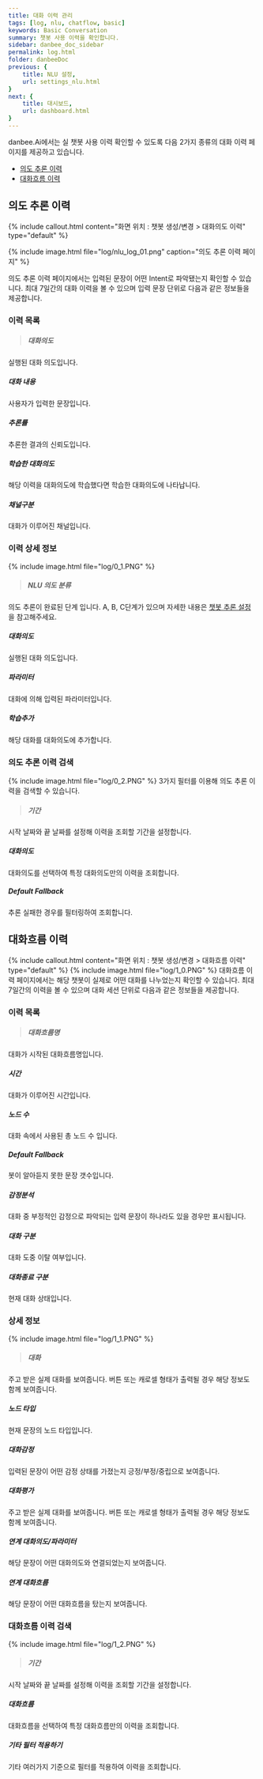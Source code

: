 ```yaml
---
title: 대화 이력 관리 
tags: [log, nlu, chatflow, basic]
keywords: Basic Conversation
summary: 챗봇 사용 이력을 확인합니다.
sidebar: danbee_doc_sidebar
permalink: log.html
folder: danbeeDoc
previous: {
    title: NLU 설정,
    url: settings_nlu.html
}
next: {
    title: 대시보드,
    url: dashboard.html
}
---
```


danbee.Ai에서는 실 챗봇 사용 이력 확인할 수 있도록 다음 2가지 종류의 대화 이력 페이지를 제공하고 있습니다.
- [의도 추론 이력](log.html#의도-추론-이력)
- [대화흐름 이력](log.html#대화흐름-이력)

## 의도 추론 이력
{% include callout.html content="화면 위치 : 챗봇 생성/변경 > 대화의도 이력" type="default" %}

{% include image.html file="log/nlu_log_01.png"  caption="의도 추론 이력 페이지" %}

의도 추론 이력 페이지에서는 입력된 문장이 어떤 Intent로 파악됐는지 확인할 수 있습니다. 최대 7일간의 대화 이력을 볼 수 있으며 입력 문장 단위로 다음과 같은 정보들을 제공합니다.

### 이력 목록
>##### 대화의도
실행된 대화 의도입니다.
##### 대화 내용
사용자가 입력한 문장입니다.
##### 추론률
추론한 결과의 신뢰도입니다.
##### 학습한 대화의도
해당 이력을 대화의도에 학습했다면 학습한 대화의도에 나타납니다.
##### 채널구분
대화가 이루어진 채널입니다.


### 이력 상세 정보
{% include image.html file="log/0_1.PNG" %}
>##### NLU 의도 분류
의도 추론이 완료된 단계 입니다. A, B, C단계가 있으며 자세한 내용은 [챗봇 추론 설정](settings_nlu.html)을 참고해주세요.
##### 대화의도
실행된 대화 의도입니다.
##### 파라미터
대화에 의해 입력된 파라미터입니다.
##### 학습추가
해당 대화를 대화의도에 추가합니다.


### 의도 추론 이력 검색
{% include image.html file="log/0_2.PNG" %}
3가지 필터를 이용해 의도 추론 이력을 검색할 수 있습니다.

>##### 기간
시작 날짜와 끝 날짜를 설정해 이력을 조회할 기간을 설정합니다.
##### 대화의도
대화의도를 선택하여 특정 대화의도만의 이력을 조회합니다.
##### Default Fallback
추론 실패한 경우를 필터링하여 조회합니다.


## 대화흐름 이력

{% include callout.html content="화면 위치 : 챗봇 생성/변경 > 대화흐름 이력" type="default" %}
{% include image.html file="log/1_0.PNG" %}
대화흐름 이력 페이지에서는 해당 챗봇이 실제로 어떤 대화를 나누었는지 확인할 수 있습니다. 최대 7일간의 이력을 볼 수 있으며 대화 세션 단위로 다음과 같은 정보들을 제공합니다.

### 이력 목록
>##### 대화흐름명
대화가 시작된 대화흐름명입니다.
##### 시간
대화가 이루어진 시간입니다.
##### 노드 수
대화 속에서 사용된 총 노드 수 입니다.
##### Default Fallback
봇이 알아듣지 못한 문장 갯수입니다.
##### 감정분석
대화 중 부정적인 감정으로 파악되는 입력 문장이 하나라도 있을 경우만 표시됩니다.
##### 대화 구분
대화 도중 이탈 여부입니다.
##### 대화종료 구분
현재 대화 상태입니다.

### 상세 정보
{% include image.html file="log/1_1.PNG" %}
>##### 대화
주고 받은 실제 대화를 보여줍니다. 버튼 또는 캐로셀 형태가 출력될 경우 해당 정보도 함께 보여줍니다.
##### 노드 타입
현재 문장의 노드 타입입니다.
##### 대화감정
입력된 문장이 어떤 감정 상태를 가졌는지 긍정/부정/중립으로 보여줍니다.
##### 대화평가
주고 받은 실제 대화를 보여줍니다. 버튼 또는 캐로셀 형태가 출력될 경우 해당 정보도 함께 보여줍니다.
##### 연계 대화의도/파라미터
해당 문장이 어떤 대화의도와 연결되었는지 보여줍니다.
##### 연계 대화흐름
해당 문장이 어떤 대화흐름을 탔는지 보여줍니다.

### 대화흐름 이력 검색
{% include image.html file="log/1_2.PNG" %}
>##### 기간
시작 날짜와 끝 날짜를 설정해 이력을 조회할 기간을 설정합니다.
##### 대화흐름
대화흐름을 선택하여 특정 대화흐름만의 이력을 조회합니다.
##### 기타 필터 적용하기
기타 여러가지 기준으로 필터를 적용하여 이력을 조회합니다.





<!-- 

| 구분 |  설명 |
|------|------|
| 대화내용 | 입력 문장을 보여줍니다. |
| 대화의도 | 입력 문장이 파악된 대표 Intent를 보여줍니다. |
| Date | 입력 문장이 들어온 시간을 보여줍니다. |
{: .table .table-striped}

**상세 정보**

{% include image.html file="log/nlu_log_02.PNG"  caption="의도 추론 이력 상세" %}

| 구분 |  설명 |
|------|------|
| NLU 의도 분류 | NLU 타입 및 매칭율을 보여줍니다. |
| 대화의도 | 입력 문장이 파악된 Intent를 보여줍니다. |
| 파라미터 | 대화의도 내에 존재하는 파라미터 값을 보여줍니다. 여러 Intent로 파악될 때는 해당 정보를 제공하지 않습니다. | 
{: .table .table-striped}

{% include note.html content="NLU는 A, B, C 타입으로 나눠집니다." %}

#### 조회 조건

의도 추론 이력 페이지에서는 다음과 같이 다양한 조건으로 상세 조회가 가능합니다. 

- 일시
- Intent
- 대화내용

원하는 조회 조건을 설정 후 [조회] 버튼을 누르면 결과를 확인할 수 있습니다.

**일시** : 입력 문장이 들어온 시간 범위를 정하여 조회가 가능합니다.

{% include image.html file="log/nlu_log_filter_01.PNG"  caption="의도 추론 이력 상세" %}

시작 날짜와 마지막 날짜를 선택하시고 시간 범위를 지정해주시면 해당 범위내에 들어온 로그만 확인할 수 있습니다.
 <br/>

**Intent** : 입력 문장이 어떤 Intent로 파악되었는지에 대하여 원하는 일부 Intent를 선택하여 조회가 가능합니다.

{% include image.html file="log/nlu_log_filter_02_1.PNG"  caption="대화의도 선택 팝업" %}

가운데 있는 조건을 선택하시면 위와 같이 Intent를 선택할 수 있는 팝업이 노출됩니다. 특정 Intent를 선택하고 싶으실 때는 '모든 대화의도 선택' 체크 박스를 해제하고 원하는 Intent를 선택하시면 됩니다. Intent는 최대 10개까지 선택이 가능합니다.

{% include image.html file="log/nlu_log_filter_02_2.PNG"  caption="대화의도 선택" %}

선택한 Intent는 [선택된 Intent] 아래에서 확인할 수 있습니다.
 <br/>

**대화 내용** : 입력 문장이 포함하고 단어 또는 어구로 조회가 가능합니다.

{% include image.html file="log/nlu_log_filter_03.PNG"  caption="의도 추론 이력 상세" %}






#### 필터링

상세 조회 후 다음 정보로 추가적인 필터링이 가능합니다.
 <br/>

{% include image.html file="log/nlu_log_filter_04.PNG"  caption="의도 추론 필터 영역" %}

- Default Fallback 여부 : 봇이 어떤 Intent인지 파악하지 못한 문장을 포함할 것인가에 대한 여부를 선택합니다.

{% include image.html file="log/nlu_log_filter_04_2.PNG"  caption="Default Fallback만 보기" %}

예를 들어 Default Fallback만 보면 해당 조회 조건 내에서 봇이 알아듣지 못한 문장만을 표시해줍니다.

#### 기타 기능

의도 추론 페이지를 보다 활용할 수 있도록 danbee.Ai에서는 문장을 대화의도에 바로 추가할 수 있는 기능을 제공합니다. 문장을 기존 대화의도에 추가에 추가하거나 혹은 새로운 대화의도 생성하여 추가하실 수 있습니다.

{% include image.html file="log/nlu_log_add_intent_01.PNG"  caption="다른 대화의도에 추가" %}

위의 경우 '할롱'이라는 입력어가 어떤 의미인지 파악하지 못했으므로 해당 문장을 '안녕'아리는 대화의도에 추가하려 합니다. 이때 이력 상세 우측 하단 [다른 대화의도에 추가] 버튼을 누르면 등록되어 있는 대화의도의 목록이 뜹니다. 대화의도 목록 중 원하는 Intent인 '안녕'을 선택하면 '할롱'이라는 문장이 '안녕'대화의도 예문으로 즉시 등록되게 됩니다.

{% include image.html file="log/nlu_log_add_intent_02.PNG"  caption="추가한 대화의도 확인" %}

문장을 추가한 다음에는 상세 정보에서 해당 문장이 어디 추가되었는지를 확인할 수 있습니다.

{% include image.html file="log/nlu_log_add_intent_03.PNG"  caption="새 Intent로 추가" %}

만약 분류할만한 Intent가 없다면 바로 새로운 Intent를 생성하여 예문으로 추가가 가능합니다.

{% include image.html file="log/nlu_log_add_intent_04.PNG"  caption="Multi 대화의도에 즉시 추가" %}

마지막으로 해당 문장이 여러 Intent로 파악될 경우 최우측의 [+]버튼을 누르면 파악된 대화의도에 예문으로 즉시 추가가 됩니다.

### 대화흐름 이력
{% include callout.html content="화면 위치 : [대화흐름 ] > [대화흐름 이력(대화흐름 Log)]" type="default" %}

대화흐름 이력 페이지에서는 해당 챗봇이 실제로 어떤 대화를 나누었는지 확인할 수 있습니다. 최대 7일간의 이력을 볼 수 있으며 대화 세션 단위로 다음과 같은 정보들을 제공합니다.

#### 이력 정보

**요약 정보**

{% include image.html file="log/chatflow_log_01.PNG"  caption="대화흐름 이력 요약" %}

| 구분 |  설명 |
|------|------|
| 시작 대화흐름 명 | 해당 대화가 어떤 대화흐름으로 시작되었는지를 보여줍니다. |
| 대화흐름 수 | 한 대화 세션에서 몇 개의 대화흐름을 탔는지 보여줍니다. |
| 노드 수 | 대화 속에서 사용된 총 노드 수를 보여줍니다. |
| Defualt Fallback 수 | 봇이 알아듣지 못한 문장 개수를 보여줍니다. |
| 감성 분석 | 대화 중 부정적인 감정으로 파악되는 입력 문장이 하나라도 있을 경우만 표시됩니다. |
| 대화 구분 | 대화 도중 이탈하였는지의 여부를 보여줍니다. |
| Date Time | 대화가 시작되고 끝난 시간을 보여줍니다. |
{: .table .table-striped}

**상세 정보**

{% include image.html file="log/chatflow_log_02.PNG"  caption="대화흐름 이력 상세" %}

| 구분 |  설명 |
|------|------|
| 일시 | 해당 문장이 입력된 시간을 보여줍니다. |
| 감정 | 입력된 문장이 어떤 감정 상태를 가졌는지 긍정/부정/중립으로 보여줍니다. |
| 대화 | 주고 받은 실제 대화를 보여줍니다. 버튼 또는 캐로셀 형태가 출력될 경우 해당 정보도 함께 보여줍니다. |
| 노드 Type | 현재 문장이 어떤 노드 종류를 타고 있는지 보여줍니다. |
| 노드명  | 현재 문장이 타고 있는 노드의 이름을 보여 줍니다. |
| 연계 Intent/연계 파라미터 | 해당 문장이 어떤 Intent와 연결되었는지 보여줍니다. |
| 연계 대화흐름 | 해당 문장이 어떤 대화흐름을 탔는지 보여줍니다. |
{: .table .table-striped}

#### 조회 조건

대화흐름 이력 페이지에서는 다음과 같이 다양한 조건으로 상세 조회가 가능합니다.

- 일시
- Chatflow
- 대화 내용

상세 조회 방법은 [의도 추론 이력 조회 방법](log.html#조회-조건)과 동일하므로 자세한 설명은 생략합니다.

#### 필터링

상세 조회 후 다음 정보로 추가적인 필터링이 가능합니다.

{% include image.html file="log/chatflow_log_filter.PNG"  caption="대화흐름 필터 영역" %}

- Default Fallback 여부 : 봇이 어떤 Intent인지 파악하지 못하거나 헷갈려한 대화를 포함하는가의 여부를 선택합니다.
- 부정 포함 여부 : 부정적인 답변이 포함되었는가의 여부를 선택합니다. 부정만 선택시 감성 분석 결과가 '부정'인 대화 이력들만 조회됩니다.
- 이탈 여부 : 대화도중 이탈한 대화 세션만 볼 것인가의 여부를 선택합니다. 이탈한 대화만 선택시 대화 구분이 '이탈'인 대화 이력들만 조회됩니다.


## 다운로드 API KEY 관리

제휴회원인 경우 대화이력을 조회 할 수 있는 API 가 제공됩니다.

해당 화면에서 대화이력 조회 API 키를 발급받아 사용가능합니다.

API 사용법은 [의도추론이력 조회 API](channel_native_app.html#의도추론이력-조회-api) / [대화이력 조회 API](channel_native_app.html#대화이력-조회-api)에서 확인 가능합니다.

 -->
